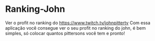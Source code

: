 # Ranking-John
Ver o profit no ranking do https://www.twitch.tv/johnpittertv
Com essa aplicação você consegue ver o seu profit no ranking do john, é bem simples, só colocar quantos pittersons você tem e pronto!
